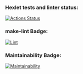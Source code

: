 ### Hexlet tests and linter status:
[![Actions Status](https://github.com/DamirFM/frontend-project-46/workflows/hexlet-check/badge.svg)](https://github.com/DamirFM/frontend-project-46/actions)

### make-lint Badge:

[![Lint](https://github.com/DamirFM/frontend-project-46/workflows/make-lint/badge.svg)](https://github.com/DamirFM/frontend-project-46/actions)

### Maintainability Badge:

[![Maintainability](https://api.codeclimate.com/v1/badges/e53865ef05d72c53d1ab/maintainability)](https://codeclimate.com/github/DamirFM/frontend-project-46/maintainability)